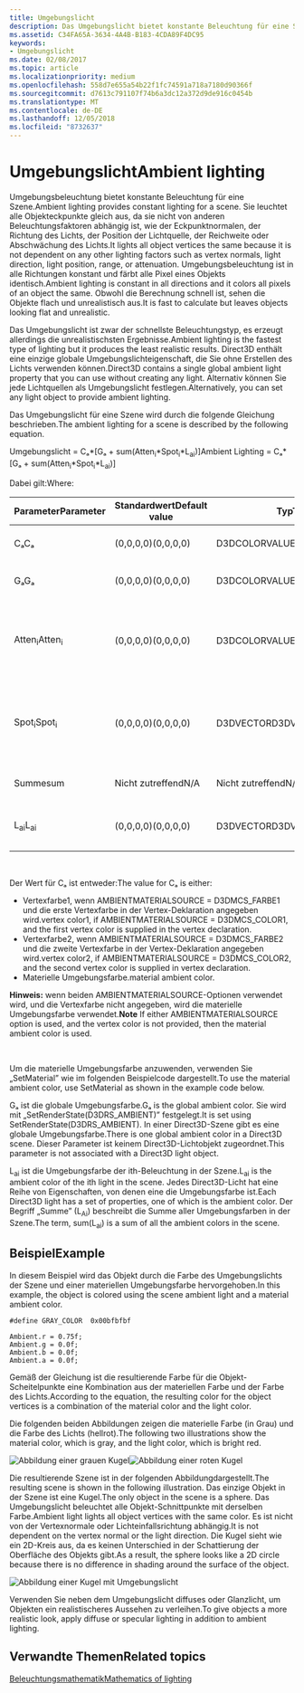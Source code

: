 ```yaml
---
title: Umgebungslicht
description: Das Umgebungslicht bietet konstante Beleuchtung für eine Szene.
ms.assetid: C34FA65A-3634-4A4B-B183-4CDA89F4DC95
keywords:
- Umgebungslicht
ms.date: 02/08/2017
ms.topic: article
ms.localizationpriority: medium
ms.openlocfilehash: 558d7e655a54b22f1fc74591a718a7180d90366f
ms.sourcegitcommit: d7613c791107f74b6a3dc12a372d9de916c0454b
ms.translationtype: MT
ms.contentlocale: de-DE
ms.lasthandoff: 12/05/2018
ms.locfileid: "8732637"
---
```

# <a name="ambient-lighting"></a><span data-ttu-id="84702-104">Umgebungslicht</span><span class="sxs-lookup"><span data-stu-id="84702-104">Ambient lighting</span></span>


<span data-ttu-id="84702-105">Umgebungsbeleuchtung bietet konstante Beleuchtung für eine Szene.</span><span class="sxs-lookup"><span data-stu-id="84702-105">Ambient lighting provides constant lighting for a scene.</span></span> <span data-ttu-id="84702-106">Sie leuchtet alle Objekteckpunkte gleich aus, da sie nicht von anderen Beleuchtungsfaktoren abhängig ist, wie der Eckpunktnormalen, der Richtung des Lichts, der Position der Lichtquelle, der Reichweite oder Abschwächung des Lichts.</span><span class="sxs-lookup"><span data-stu-id="84702-106">It lights all object vertices the same because it is not dependent on any other lighting factors such as vertex normals, light direction, light position, range, or attenuation.</span></span> <span data-ttu-id="84702-107">Umgebungsbeleuchtung ist in alle Richtungen konstant und färbt alle Pixel eines Objekts identisch.</span><span class="sxs-lookup"><span data-stu-id="84702-107">Ambient lighting is constant in all directions and it colors all pixels of an object the same.</span></span> <span data-ttu-id="84702-108">Obwohl die Berechnung schnell ist, sehen die Objekte flach und unrealistisch aus.</span><span class="sxs-lookup"><span data-stu-id="84702-108">It is fast to calculate but leaves objects looking flat and unrealistic.</span></span>

<span data-ttu-id="84702-109">Das Umgebungslicht ist zwar der schnellste Beleuchtungstyp, es erzeugt allerdings die unrealistischsten Ergebnisse.</span><span class="sxs-lookup"><span data-stu-id="84702-109">Ambient lighting is the fastest type of lighting but it produces the least realistic results.</span></span> <span data-ttu-id="84702-110">Direct3D enthält eine einzige globale Umgebungslichteigenschaft, die Sie ohne Erstellen des Lichts verwenden können.</span><span class="sxs-lookup"><span data-stu-id="84702-110">Direct3D contains a single global ambient light property that you can use without creating any light.</span></span> <span data-ttu-id="84702-111">Alternativ können Sie jede Lichtquellen als Umgebungslicht festlegen.</span><span class="sxs-lookup"><span data-stu-id="84702-111">Alternatively, you can set any light object to provide ambient lighting.</span></span>

<span data-ttu-id="84702-112">Das Umgebungslicht für eine Szene wird durch die folgende Gleichung beschrieben.</span><span class="sxs-lookup"><span data-stu-id="84702-112">The ambient lighting for a scene is described by the following equation.</span></span>

<span data-ttu-id="84702-113">Umgebungslicht = Cₐ\*\[Gₐ + sum(Atten<sub>i</sub>\*Spot<sub>i</sub>\*L<sub>ai</sub>)\]</span><span class="sxs-lookup"><span data-stu-id="84702-113">Ambient Lighting = Cₐ\*\[Gₐ + sum(Atten<sub>i</sub>\*Spot<sub>i</sub>\*L<sub>ai</sub>)\]</span></span>

<span data-ttu-id="84702-114">Dabei gilt:</span><span class="sxs-lookup"><span data-stu-id="84702-114">Where:</span></span>

| <span data-ttu-id="84702-115">Parameter</span><span class="sxs-lookup"><span data-stu-id="84702-115">Parameter</span></span>         | <span data-ttu-id="84702-116">Standardwert</span><span class="sxs-lookup"><span data-stu-id="84702-116">Default value</span></span> | <span data-ttu-id="84702-117">Typ</span><span class="sxs-lookup"><span data-stu-id="84702-117">Type</span></span>          | <span data-ttu-id="84702-118">Beschreibung</span><span class="sxs-lookup"><span data-stu-id="84702-118">Description</span></span>                                                                                                       |
|-------------------|---------------|---------------|-------------------------------------------------------------------------------------------------------------------|
| <span data-ttu-id="84702-119">Cₐ</span><span class="sxs-lookup"><span data-stu-id="84702-119">Cₐ</span></span>                | <span data-ttu-id="84702-120">(0,0,0,0)</span><span class="sxs-lookup"><span data-stu-id="84702-120">(0,0,0,0)</span></span>     | <span data-ttu-id="84702-121">D3DCOLORVALUE</span><span class="sxs-lookup"><span data-stu-id="84702-121">D3DCOLORVALUE</span></span> | <span data-ttu-id="84702-122">Materielle Umgebungsfarbe</span><span class="sxs-lookup"><span data-stu-id="84702-122">Material ambient color</span></span>                                                                                            |
| <span data-ttu-id="84702-123">Gₐ</span><span class="sxs-lookup"><span data-stu-id="84702-123">Gₐ</span></span>                | <span data-ttu-id="84702-124">(0,0,0,0)</span><span class="sxs-lookup"><span data-stu-id="84702-124">(0,0,0,0)</span></span>     | <span data-ttu-id="84702-125">D3DCOLORVALUE</span><span class="sxs-lookup"><span data-stu-id="84702-125">D3DCOLORVALUE</span></span> | <span data-ttu-id="84702-126">Globale Umgebungsfarbe</span><span class="sxs-lookup"><span data-stu-id="84702-126">Global ambient color</span></span>                                                                                              |
| <span data-ttu-id="84702-127">Atten<sub>i</sub></span><span class="sxs-lookup"><span data-stu-id="84702-127">Atten<sub>i</sub></span></span> | <span data-ttu-id="84702-128">(0,0,0,0)</span><span class="sxs-lookup"><span data-stu-id="84702-128">(0,0,0,0)</span></span>     | <span data-ttu-id="84702-129">D3DCOLORVALUE</span><span class="sxs-lookup"><span data-stu-id="84702-129">D3DCOLORVALUE</span></span> | <span data-ttu-id="84702-130">Dämpfung der ith-Beleuchtung.</span><span class="sxs-lookup"><span data-stu-id="84702-130">Light attenuation of the ith light.</span></span> <span data-ttu-id="84702-131">Unter [Dämpfungs- und Spotlight-Faktor](attenuation-and-spotlight-factor.md).</span><span class="sxs-lookup"><span data-stu-id="84702-131">See [Attenuation and spotlight factor](attenuation-and-spotlight-factor.md).</span></span> |
| <span data-ttu-id="84702-132">Spot<sub>i</sub></span><span class="sxs-lookup"><span data-stu-id="84702-132">Spot<sub>i</sub></span></span>  | <span data-ttu-id="84702-133">(0,0,0,0)</span><span class="sxs-lookup"><span data-stu-id="84702-133">(0,0,0,0)</span></span>     | <span data-ttu-id="84702-134">D3DVECTOR</span><span class="sxs-lookup"><span data-stu-id="84702-134">D3DVECTOR</span></span>     | <span data-ttu-id="84702-135">Spotlight-Faktor der ith-Beleuchtung.</span><span class="sxs-lookup"><span data-stu-id="84702-135">Spotlight factor of the ith light.</span></span> <span data-ttu-id="84702-136">Unter [Dämpfungs- und Spotlight-Faktor](attenuation-and-spotlight-factor.md).</span><span class="sxs-lookup"><span data-stu-id="84702-136">See [Attenuation and spotlight factor](attenuation-and-spotlight-factor.md).</span></span>  |
| <span data-ttu-id="84702-137">Summe</span><span class="sxs-lookup"><span data-stu-id="84702-137">sum</span></span>               | <span data-ttu-id="84702-138">Nicht zutreffend</span><span class="sxs-lookup"><span data-stu-id="84702-138">N/A</span></span>           | <span data-ttu-id="84702-139">Nicht zutreffend</span><span class="sxs-lookup"><span data-stu-id="84702-139">N/A</span></span>           | <span data-ttu-id="84702-140">Summe des Umgebungslichts</span><span class="sxs-lookup"><span data-stu-id="84702-140">Sum of the ambient light</span></span>                                                                                          |
| <span data-ttu-id="84702-141">L<sub>ai</sub></span><span class="sxs-lookup"><span data-stu-id="84702-141">L<sub>ai</sub></span></span>    | <span data-ttu-id="84702-142">(0,0,0,0)</span><span class="sxs-lookup"><span data-stu-id="84702-142">(0,0,0,0)</span></span>     | <span data-ttu-id="84702-143">D3DVECTOR</span><span class="sxs-lookup"><span data-stu-id="84702-143">D3DVECTOR</span></span>     | <span data-ttu-id="84702-144">Helle Umgebungsfarbe der ith-Beleuchtung</span><span class="sxs-lookup"><span data-stu-id="84702-144">Light ambient color of the ith light</span></span>                                                                              |

 

<span data-ttu-id="84702-145">Der Wert für Cₐ ist entweder:</span><span class="sxs-lookup"><span data-stu-id="84702-145">The value for Cₐ is either:</span></span>

-   <span data-ttu-id="84702-146">Vertexfarbe1, wenn AMBIENTMATERIALSOURCE = D3DMCS\_FARBE1 und die erste Vertexfarbe in der Vertex-Deklaration angegeben wird.</span><span class="sxs-lookup"><span data-stu-id="84702-146">vertex color1, if AMBIENTMATERIALSOURCE = D3DMCS\_COLOR1, and the first vertex color is supplied in the vertex declaration.</span></span>
-   <span data-ttu-id="84702-147">Vertexfarbe2, wenn AMBIENTMATERIALSOURCE = D3DMCS\_FARBE2 und die zweite Vertexfarbe in der Vertex-Deklaration angegeben wird.</span><span class="sxs-lookup"><span data-stu-id="84702-147">vertex color2, if AMBIENTMATERIALSOURCE = D3DMCS\_COLOR2, and the second vertex color is supplied in vertex declaration.</span></span>
-   <span data-ttu-id="84702-148">Materielle Umgebungsfarbe.</span><span class="sxs-lookup"><span data-stu-id="84702-148">material ambient color.</span></span>

<span data-ttu-id="84702-149">**Hinweis:**  wenn beiden AMBIENTMATERIALSOURCE-Optionen verwendet wird, und die Vertexfarbe nicht angegeben, wird die materielle Umgebungsfarbe verwendet.</span><span class="sxs-lookup"><span data-stu-id="84702-149">**Note** If either AMBIENTMATERIALSOURCE option is used, and the vertex color is not provided, then the material ambient color is used.</span></span>

 

<span data-ttu-id="84702-150">Um die materielle Umgebungsfarbe anzuwenden, verwenden Sie „SetMaterial” wie im folgenden Beispielcode dargestellt.</span><span class="sxs-lookup"><span data-stu-id="84702-150">To use the material ambient color, use SetMaterial as shown in the example code below.</span></span>

<span data-ttu-id="84702-151">Gₐ ist die globale Umgebungsfarbe.</span><span class="sxs-lookup"><span data-stu-id="84702-151">Gₐ is the global ambient color.</span></span> <span data-ttu-id="84702-152">Sie wird mit „SetRenderState(D3DRS\_AMBIENT)” festgelegt.</span><span class="sxs-lookup"><span data-stu-id="84702-152">It is set using SetRenderState(D3DRS\_AMBIENT).</span></span> <span data-ttu-id="84702-153">In einer Direct3D-Szene gibt es eine globale Umgebungsfarbe.</span><span class="sxs-lookup"><span data-stu-id="84702-153">There is one global ambient color in a Direct3D scene.</span></span> <span data-ttu-id="84702-154">Dieser Parameter ist keinem Direct3D-Lichtobjekt zugeordnet.</span><span class="sxs-lookup"><span data-stu-id="84702-154">This parameter is not associated with a Direct3D light object.</span></span>

<span data-ttu-id="84702-155">L<sub>ai</sub> ist die Umgebungsfarbe der ith-Beleuchtung in der Szene.</span><span class="sxs-lookup"><span data-stu-id="84702-155">L<sub>ai</sub> is the ambient color of the ith light in the scene.</span></span> <span data-ttu-id="84702-156">Jedes Direct3D-Licht hat eine Reihe von Eigenschaften, von denen eine die Umgebungsfarbe ist.</span><span class="sxs-lookup"><span data-stu-id="84702-156">Each Direct3D light has a set of properties, one of which is the ambient color.</span></span> <span data-ttu-id="84702-157">Der Begriff „Summe” (L<sub>Ai</sub>) beschreibt die Summe aller Umgebungsfarben in der Szene.</span><span class="sxs-lookup"><span data-stu-id="84702-157">The term, sum(L<sub>ai</sub>) is a sum of all the ambient colors in the scene.</span></span>

## <a name="span-idexamplespanspan-idexamplespanspan-idexamplespanexample"></a><span data-ttu-id="84702-158"><span id="Example"></span><span id="example"></span><span id="EXAMPLE"></span>Beispiel</span><span class="sxs-lookup"><span data-stu-id="84702-158"><span id="Example"></span><span id="example"></span><span id="EXAMPLE"></span>Example</span></span>


<span data-ttu-id="84702-159">In diesem Beispiel wird das Objekt durch die Farbe des Umgebungslichts der Szene und einer materiellen Umgebungsfarbe hervorgehoben.</span><span class="sxs-lookup"><span data-stu-id="84702-159">In this example, the object is colored using the scene ambient light and a material ambient color.</span></span>

```
#define GRAY_COLOR  0x00bfbfbf

Ambient.r = 0.75f;
Ambient.g = 0.0f;
Ambient.b = 0.0f;
Ambient.a = 0.0f;
```

<span data-ttu-id="84702-160">Gemäß der Gleichung ist die resultierende Farbe für die Objekt-Scheitelpunkte eine Kombination aus der materiellen Farbe und der Farbe des Lichts.</span><span class="sxs-lookup"><span data-stu-id="84702-160">According to the equation, the resulting color for the object vertices is a combination of the material color and the light color.</span></span>

<span data-ttu-id="84702-161">Die folgenden beiden Abbildungen zeigen die materielle Farbe (in Grau) und die Farbe des Lichts (hellrot).</span><span class="sxs-lookup"><span data-stu-id="84702-161">The following two illustrations show the material color, which is gray, and the light color, which is bright red.</span></span>

![Abbildung einer grauen Kugel](images/amb1.jpg)![Abbildung einer roten Kugel](images/lightred.jpg)

<span data-ttu-id="84702-164">Die resultierende Szene ist in der folgenden Abbildungdargestellt.</span><span class="sxs-lookup"><span data-stu-id="84702-164">The resulting scene is shown in the following illustration.</span></span> <span data-ttu-id="84702-165">Das einzige Objekt in der Szene ist eine Kugel.</span><span class="sxs-lookup"><span data-stu-id="84702-165">The only object in the scene is a sphere.</span></span> <span data-ttu-id="84702-166">Das Umgebungslicht beleuchtet alle Objekt-Schnittpunkte mit derselben Farbe.</span><span class="sxs-lookup"><span data-stu-id="84702-166">Ambient light lights all object vertices with the same color.</span></span> <span data-ttu-id="84702-167">Es ist nicht von der Vertexnormale oder Lichteinfallsrichtung abhängig.</span><span class="sxs-lookup"><span data-stu-id="84702-167">It is not dependent on the vertex normal or the light direction.</span></span> <span data-ttu-id="84702-168">Die Kugel sieht wie ein 2D-Kreis aus, da es keinen Unterschied in der Schattierung der Oberfläche des Objekts gibt.</span><span class="sxs-lookup"><span data-stu-id="84702-168">As a result, the sphere looks like a 2D circle because there is no difference in shading around the surface of the object.</span></span>

![Abbildung einer Kugel mit Umgebungslicht](images/lighta.jpg)

<span data-ttu-id="84702-170">Verwenden Sie neben dem Umgebungslicht diffuses oder Glanzlicht, um Objekten ein realistischeres Aussehen zu verleihen.</span><span class="sxs-lookup"><span data-stu-id="84702-170">To give objects a more realistic look, apply diffuse or specular lighting in addition to ambient lighting.</span></span>

## <a name="span-idrelated-topicsspanrelated-topics"></a><span data-ttu-id="84702-171"><span id="related-topics"></span>Verwandte Themen</span><span class="sxs-lookup"><span data-stu-id="84702-171"><span id="related-topics"></span>Related topics</span></span>


[<span data-ttu-id="84702-172">Beleuchtungsmathematik</span><span class="sxs-lookup"><span data-stu-id="84702-172">Mathematics of lighting</span></span>](mathematics-of-lighting.md)

 

 




